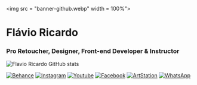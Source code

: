 <img src = "banner-github.webp" width = 100%">

# Flávio Ricardo
### Pro Retoucher, Designer, Front-end Developer & Instructor
![Flavio Ricardo GitHub stats](https://github-readme-stats.vercel.app/api?username=fhricardo&show_icons=true&theme=tokyonight)
<div>
  <a href="https://behance.net/flavioricardo" target="_blank"><img src="https://flavioricardo.com.br/github-img/behance.png" alt="Behance"></a>
  <a href="https://www.instagram.com/flavioricardodesign/" target="_blank"><img src="https://flavioricardo.com.br/github-img/instagram.png" alt="Instagram"></a>
  <a href="https://www.youtube.com/flavioricardodesign" target="_blank"><img src="https://flavioricardo.com.br/github-img/youtube.png" alt="Youtube"></a>
  <a href="https://www.facebook.com/flavioricardodesign" target="_blank"><img src="https://flavioricardo.com.br/github-img/facebook.png" alt="Facebook"></a>
  <a href="https://www.artstation.com/flavioricardo" target="_blank"><img src="https://flavioricardo.com.br/github-img/artstation.png" alt="ArtStation"></a>
  <a href="https://wa.me/5511940353144" target="_blank"><img src="https://flavioricardo.com.br/github-img/whatsapp.png" alt="WhatsApp"></a>
</div>
